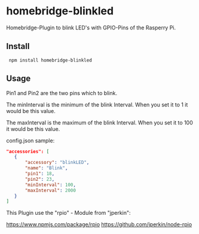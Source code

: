 homebridge-blinkled
===================
Homebridge-Plugin to blink LED's with GPIO-Pins of the Rasperry Pi.

## Install

```console
 npm install homebridge-blinkled
```


## Usage


Pin1 and Pin2 are the two pins which to blink.

The minInterval is the minimum of the blink Interval. When you set it to 1 it would be this value.

The maxInterval is the maximum of the blink Interval. When you set it to 100 it would be this value.

config.json sample:

```json
"accessories": [
   {
       "accessory": "blinkLED",
       "name": "Blink",
       "pin1": 18,
       "pin2": 23,
       "minInterval": 100,
       "maxInterval": 2000
   }
]
```

This Plugin use the "rpio" - Module from "jperkin":

https://www.npmjs.com/package/rpio
https://github.com/jperkin/node-rpio
